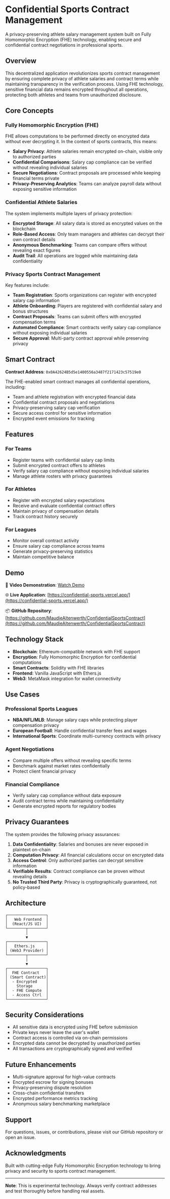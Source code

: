 # Confidential Sports Contract Management

A privacy-preserving athlete salary management system built on Fully Homomorphic Encryption (FHE) technology, enabling secure and confidential contract negotiations in professional sports.

## Overview

This decentralized application revolutionizes sports contract management by ensuring complete privacy of athlete salaries and contract terms while maintaining transparency in the verification process. Using FHE technology, sensitive financial data remains encrypted throughout all operations, protecting both athletes and teams from unauthorized disclosure.

## Core Concepts

### Fully Homomorphic Encryption (FHE)

FHE allows computations to be performed directly on encrypted data without ever decrypting it. In the context of sports contracts, this means:

- **Salary Privacy**: Athlete salaries remain encrypted on-chain, visible only to authorized parties
- **Confidential Comparisons**: Salary cap compliance can be verified without revealing individual salaries
- **Secure Negotiations**: Contract proposals are processed while keeping financial terms private
- **Privacy-Preserving Analytics**: Teams can analyze payroll data without exposing sensitive information

### Confidential Athlete Salaries

The system implements multiple layers of privacy protection:

- **Encrypted Storage**: All salary data is stored as encrypted values on the blockchain
- **Role-Based Access**: Only team managers and athletes can decrypt their own contract details
- **Anonymous Benchmarking**: Teams can compare offers without revealing exact figures
- **Audit Trail**: All operations are logged while maintaining data confidentiality

### Privacy Sports Contract Management

Key features include:

- **Team Registration**: Sports organizations can register with encrypted salary cap information
- **Athlete Onboarding**: Players are registered with confidential salary and bonus structures
- **Contract Proposals**: Teams can submit offers with encrypted compensation terms
- **Automated Compliance**: Smart contracts verify salary cap compliance without exposing individual salaries
- **Secure Approval**: Multi-party contract approval while preserving privacy

## Smart Contract

**Contract Address**: `0x0A42624B5d5e1400556a3487f2171423c57519e0`

The FHE-enabled smart contract manages all confidential operations, including:

- Team and athlete registration with encrypted financial data
- Confidential contract proposals and negotiations
- Privacy-preserving salary cap verification
- Secure access control for sensitive information
- Encrypted event emissions for tracking

## Features

### For Teams
- Register teams with confidential salary cap limits
- Submit encrypted contract offers to athletes
- Verify salary cap compliance without exposing individual salaries
- Manage athlete rosters with privacy guarantees

### For Athletes
- Register with encrypted salary expectations
- Receive and evaluate confidential contract offers
- Maintain privacy of compensation details
- Track contract history securely

### For Leagues
- Monitor overall contract activity
- Ensure salary cap compliance across teams
- Generate privacy-preserving statistics
- Maintain competitive balance

## Demo

🎥 **Video Demonstration**: [Watch Demo](ConfidentialSportsContract.mp4)

🌐 **Live Application**: [https://confidential-sports.vercel.app/](https://confidential-sports.vercel.app/)

📦 **GitHub Repository**: [https://github.com/MaudieAltenwerth/ConfidentialSportsContract](https://github.com/MaudieAltenwerth/ConfidentialSportsContract)

## Technology Stack

- **Blockchain**: Ethereum-compatible network with FHE support
- **Encryption**: Fully Homomorphic Encryption for confidential computations
- **Smart Contracts**: Solidity with FHE libraries
- **Frontend**: Vanilla JavaScript with Ethers.js
- **Web3**: MetaMask integration for wallet connectivity

## Use Cases

### Professional Sports Leagues
- **NBA/NFL/MLB**: Manage salary caps while protecting player compensation privacy
- **European Football**: Handle confidential transfer fees and wages
- **International Sports**: Coordinate multi-currency contracts with privacy

### Agent Negotiations
- Compare multiple offers without revealing specific terms
- Benchmark against market rates confidentially
- Protect client financial privacy

### Financial Compliance
- Verify salary cap compliance without data exposure
- Audit contract terms while maintaining confidentiality
- Generate encrypted reports for regulatory bodies

## Privacy Guarantees

The system provides the following privacy assurances:

1. **Data Confidentiality**: Salaries and bonuses are never exposed in plaintext on-chain
2. **Computation Privacy**: All financial calculations occur on encrypted data
3. **Access Control**: Only authorized parties can decrypt sensitive information
4. **Verifiable Results**: Contract compliance can be proven without revealing details
5. **No Trusted Third Party**: Privacy is cryptographically guaranteed, not policy-based

## Architecture

```
┌─────────────────┐
│   Web Frontend  │
│  (React/JS UI)  │
└────────┬────────┘
         │
         ▼
┌─────────────────┐
│   Ethers.js     │
│ (Web3 Provider) │
└────────┬────────┘
         │
         ▼
┌─────────────────┐
│  FHE Contract   │
│ (Smart Contract)│
│  - Encrypted    │
│    Storage      │
│  - FHE Compute  │
│  - Access Ctrl  │
└─────────────────┘
```

## Security Considerations

- All sensitive data is encrypted using FHE before submission
- Private keys never leave the user's wallet
- Contract access is controlled via on-chain permissions
- Encrypted data cannot be decrypted by unauthorized parties
- All transactions are cryptographically signed and verified

## Future Enhancements

- Multi-signature approval for high-value contracts
- Encrypted escrow for signing bonuses
- Privacy-preserving dispute resolution
- Cross-chain confidential transfers
- Encrypted performance metrics tracking
- Anonymous salary benchmarking marketplace

## Support

For questions, issues, or contributions, please visit our GitHub repository or open an issue.

## Acknowledgments

Built with cutting-edge Fully Homomorphic Encryption technology to bring privacy and security to sports contract management.

---

**Note**: This is experimental technology. Always verify contract addresses and test thoroughly before handling real assets.

